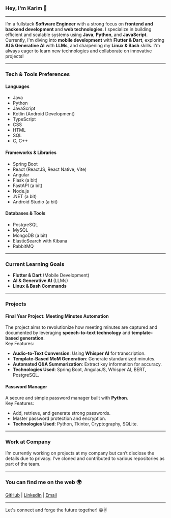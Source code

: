 ### Hey, I'm Karim 👋

---

I’m a fullstack **Software Engineer** with a strong focus on **frontend and backend development** and **web technologies**. I specialize in building efficient and scalable systems using **Java**, **Python**, and **JavaScript**. Currently, I'm diving into **mobile development** with **Flutter & Dart**, exploring **AI & Generative AI** with **LLMs**, and sharpening my **Linux & Bash** skills. I'm always eager to learn new technologies and collaborate on innovative projects!

---

### Tech & Tools Preferences

#### **Languages**
- Java
- Python
- JavaScript
- Kotlin (Android Development)
- TypeScript
- CSS
- HTML
- SQL
- C, C++

#### **Frameworks & Libraries**
- Spring Boot
- React (ReactJS, React Native, Vite)
- Angular
- Flask (a bit)
- FastAPI (a bit)
- Node.js
- .NET (a bit)
- Android Studio (a bit)

#### **Databases & Tools**
- PostgreSQL
- MySQL
- MongoDB (a bit)
- ElasticSearch with Kibana
- RabbitMQ

---

### Current Learning Goals
- **Flutter & Dart** (Mobile Development)
- **AI & Generative AI** (LLMs)
- **Linux & Bash Commands**

---

### Projects

#### **Final Year Project: Meeting Minutes Automation**  
The project aims to revolutionize how meeting minutes are captured and documented by leveraging **speech-to-text technology** and **template-based generation**.  
Key Features:  
- **Audio-to-Text Conversion**: Using **Whisper AI** for transcription.
- **Template-Based MoM Generation**: Generate standardized minutes.
- **Automated Q&A Summarization**: Extract key information for accuracy.
- **Technologies Used**: Spring Boot, AngularJS, Whisper AI, BERT, PostgreSQL.

#### **Password Manager**  
A secure and simple password manager built with **Python**.  
Key Features:  
- Add, retrieve, and generate strong passwords.
- Master password protection and encryption.
- **Technologies Used**: Python, Tkinter, Cryptography, SQLite.

---

### Work at Company  
I’m currently working on projects at my company but can’t disclose the details due to privacy. I’ve cloned and contributed to various repositories as part of the team.

---

### You can find me on the web 🌍
[GitHub](https://github.com/Karim12333) | [LinkedIn](https://www.linkedin.com/in/karim-el-akhras-a33839261/) | [Email](mailto:karimelakhras3@gmail.com)

---

Let's connect and forge the future together! 😁✌

